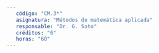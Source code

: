 ```yaml
---
   código: "CM.3*"
   asignatura: "Métodos de matemática aplicada"
   responsable: "Dr. G. Soto"
   créditos: "6"
   horas: "60"
---
```

